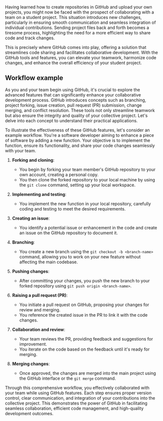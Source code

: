 Having learned how to create repositories in GitHub and upload your own projects, you might now be faced with the prospect of collaborating with a team on a student project. This situation introduces new challenges, particularly in ensuring smooth communication and seamless integration of individual contributions. Sending project files back and forth becomes a tiresome process, highlighting the need for a more efficient way to share code and track changes.

 This is precisely where GitHub comes into play, offering a solution that streamlines code sharing and facilitates collaborative development. With the GitHub tools and features, you can elevate your teamwork, harmonize code changes, and enhance the overall efficiency of your student project.

## Workflow example

As you and your team begin using GitHub, it's crucial to explore the advanced features that can significantly enhance your collaborative development process. GitHub introduces concepts such as branching, project forking, issue creation, pull request (PR) submission, change merging, and conflict resolution. These tools not only streamline teamwork but also ensure the integrity and quality of your collective project. Let's delve into each concept to understand their practical applications.

To illustrate the effectiveness of these GitHub features, let's consider an example workflow. You're a software developer aiming to enhance a piece of software by adding a new function. Your objective is to implement the function, ensure its functionality, and share your code changes seamlessly with your team.

1. **Forking and cloning**:
   - You begin by forking your team member's GitHub repository to your own account, creating a personal copy.
   - You then clone the forked repository to your local machine by using the `git clone` command, setting up your local workspace.

1. **Implementing and testing**:
   - You implement the new function in your local repository, carefully coding and testing to meet the desired requirements.

1. **Creating an issue**:
   - You identify a potential issue or enhancement in the code and create an issue on the GitHub repository to document it.

1. **Branching**:
   - You create a new branch using the `git checkout -b <branch-name>` command, allowing you to work on your new feature without affecting the main codebase.

1. **Pushing changes**:
   - After committing your changes, you push the new branch to your forked repository using `git push origin <branch-name>`.

1. **Raising a pull request (PR)**:
   - You initiate a pull request on GitHub, proposing your changes for review and merging.
   - You reference the created issue in the PR to link it with the code changes.

1. **Collaboration and review**:
   - Your team reviews the PR, providing feedback and suggestions for improvement.
   - You iterate on the code based on the feedback until it's ready for merging.

1. **Merging changes**:
   - Once approved, the changes are merged into the main project using the GitHub interface or the `git merge` command.

Through this comprehensive workflow, you effectively collaborated with your team while using GitHub features. Each step ensures proper version control, clear communication, and integration of your contributions into the collective project. This demonstrates the power of GitHub in facilitating seamless collaboration, efficient code management, and high-quality development outcomes.
